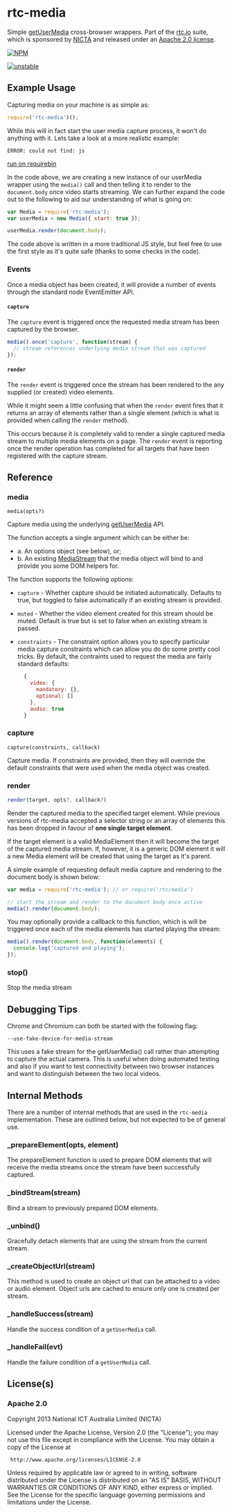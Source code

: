 # rtc-media

Simple [getUserMedia](http://dev.w3.org/2011/webrtc/editor/getusermedia.html)
cross-browser wrappers.  Part of the [rtc.io](http://rtc.io/) suite, which is
sponsored by [NICTA](http://opennicta.com) and released under an
[Apache 2.0 license](/LICENSE).


[![NPM](https://nodei.co/npm/rtc-media.png)](https://nodei.co/npm/rtc-media/)

[![unstable](http://hughsk.github.io/stability-badges/dist/unstable.svg)](http://github.com/hughsk/stability-badges)

## Example Usage

Capturing media on your machine is as simple as:

```js
require('rtc-media')();
```

While this will in fact start the user media capture process, it won't
do anything with it.  Lets take a look at a more realistic example:

```
ERROR: could not find: js
```

[run on requirebin](http://requirebin.com/?gist=6085450)

In the code above, we are creating a new instance of our userMedia wrapper
using the `media()` call and then telling it to render to the
`document.body` once video starts streaming.  We can further expand the
code out to the following to aid our understanding of what is going on:

```js
var Media = require('rtc-media');
var userMedia = new Media({ start: true });

userMedia.render(document.body);
```

The code above is written in a more traditional JS style, but feel free
to use the first style as it's quite safe (thanks to some checks in the
code).

### Events

Once a media object has been created, it will provide a number of events
through the standard node EventEmitter API.

#### `capture`

The `capture` event is triggered once the requested media stream has
been captured by the browser.

```js
media().once('capture', function(stream) {
  // stream references underlying media stream that was captured
});
```

#### `render`

The `render` event is triggered once the stream has been rendered
to the any supplied (or created) video elements.

While it might seem a little confusing that when the `render` event
fires that it returns an array of elements rather than a single element
(which is what is provided when calling the `render` method).

This occurs because it is completely valid to render a single captured
media stream to multiple media elements on a page.  The `render` event
is reporting once the render operation has completed for all targets that
have been registered with the capture stream.

## Reference

### media

```
media(opts?)
```

Capture media using the underlying
[getUserMedia](http://www.w3.org/TR/mediacapture-streams/) API.

The function accepts a single argument which can be either be:

- a. An options object (see below), or;
- b. An existing
  [MediaStream](http://www.w3.org/TR/mediacapture-streams/#mediastream) that
  the media object will bind to and provide you some DOM helpers for.

The function supports the following options:

- `capture` - Whether capture should be initiated automatically. Defaults
  to true, but toggled to false automatically if an existing stream is
  provided.

- `muted` - Whether the video element created for this stream should be
  muted.  Default is true but is set to false when an existing stream is
  passed.

- `constraints` - The constraint option allows you to specify particular
  media capture constraints which can allow you do do some pretty cool
  tricks.  By default, the contraints used to request the media are
  fairly standard defaults:

  ```js
    {
      video: {
        mandatory: {},
        optional: []
      },
      audio: true
    }
  ```

### capture

```
capture(constraints, callback)
```

Capture media.  If constraints are provided, then they will
override the default constraints that were used when the media object was
created.

### render

```js
render(target, opts?, callback?)
```

Render the captured media to the specified target element.  While previous
versions of rtc-media accepted a selector string or an array of elements
this has been dropped in favour of __one single target element__.

If the target element is a valid MediaElement then it will become the
target of the captured media stream.  If, however, it is a generic DOM
element it will a new Media element will be created that using the target
as it's parent.

A simple example of requesting default media capture and rendering to the
document body is shown below:

```js
var media = require('rtc-media'); // or require('rtc/media')

// start the stream and render to the document body once active
media().render(document.body);
```

You may optionally provide a callback to this function, which is
will be triggered once each of the media elements has started playing
the stream:

```js
media().render(document.body, function(elements) {
  console.log('captured and playing');
});
```

### stop()

Stop the media stream

## Debugging Tips

Chrome and Chromium can both be started with the following flag:

```
--use-fake-device-for-media-stream
```

This uses a fake stream for the getUserMedia() call rather than attempting
to capture the actual camera.  This is useful when doing automated testing
and also if you want to test connectivity between two browser instances and
want to distinguish between the two local videos.

## Internal Methods

There are a number of internal methods that are used in the `rtc-media`
implementation. These are outlined below, but not expected to be of
general use.

### _prepareElement(opts, element)

The prepareElement function is used to prepare DOM elements that will
receive the media streams once the stream have been successfully captured.

### _bindStream(stream)

Bind a stream to previously prepared DOM elements.

### _unbind()

Gracefully detach elements that are using the stream from the
current stream.

### _createObjectUrl(stream)

This method is used to create an object url that can be attached to a video
or audio element.  Object urls are cached to ensure only one is created
per stream.

### _handleSuccess(stream)

Handle the success condition of a `getUserMedia` call.

### _handleFail(evt)

Handle the failure condition of a `getUserMedia` call.

## License(s)

### Apache 2.0

Copyright 2013 National ICT Australia Limited (NICTA)

   Licensed under the Apache License, Version 2.0 (the "License");
   you may not use this file except in compliance with the License.
   You may obtain a copy of the License at

     http://www.apache.org/licenses/LICENSE-2.0

   Unless required by applicable law or agreed to in writing, software
   distributed under the License is distributed on an "AS IS" BASIS,
   WITHOUT WARRANTIES OR CONDITIONS OF ANY KIND, either express or implied.
   See the License for the specific language governing permissions and
   limitations under the License.
